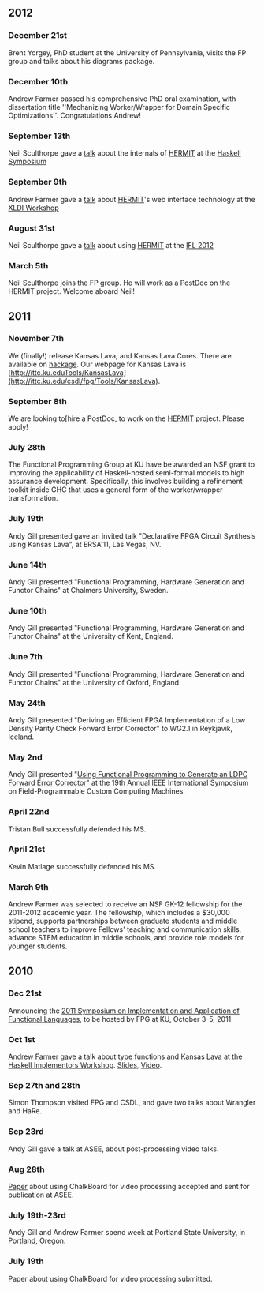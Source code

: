 2012
----

### December 21st 

Brent Yorgey, PhD student at the University of Pennsylvania, 
visits the FP group and talks about his diagrams package.


### December 10th

Andrew Farmer passed his
comprehensive PhD oral examination,
with dissertation title ''Mechanizing Worker/Wrapper for Domain Specific Optimizations''.
Congratulations Andrew!

### September 13th

Neil Sculthorpe gave a [talk](http://www.youtube.com/watch?v=x2QH3jJCJso) 
about the internals of [HERMIT](/projects/hermit)
at the [Haskell Symposium](http://www.haskell.org/haskell-symposium/2012/)

### September 9th

Andrew Farmer gave a [talk](http://www.youtube.com/watch?v=ivMHHreMTvM) 
about [HERMIT](/projects/hermit)'s web interface technology
at the [XLDI Workshop](http://workshops.inf.ed.ac.uk/xldi2012/)

### August 31st

Neil Sculthorpe gave a [talk](http://www.youtube.com/watch?v=fB6SjYPfye4)
about using [HERMIT](/projects/hermit)
at the [IFL 2012](http://www.cs.ox.ac.uk/conferences/IFL2012/)

### March 5th

Neil Sculthorpe joins the FP group. He will work as a PostDoc on
the HERMIT project. Welcome aboard Neil!

2011
----

### November 7th

We (finally!) release Kansas Lava, and Kansas Lava Cores. There are
available on [hackage](http://hackage.haskell.org). Our webpage for
Kansas Lava is
[http://ittc.ku.eduTools/KansasLava](http://ittc.ku.edu/csdl/fpg/Tools/KansasLava).

### September 8th

We are looking to[hire a PostDoc, to work
on the [HERMIT](/projects/hermit) project. Please apply!

### July 28th

The Functional Programming Group at KU have be awarded an NSF grant to
improving the applicability of Haskell-hosted semi-formal models to high
assurance development. Specifically, this involves building a refinement
toolkit inside GHC that uses a general form of the worker/wrapper
transformation.

### July 19th

Andy Gill presented gave an invited talk "Declarative FPGA Circuit
Synthesis using Kansas Lava", at ERSA'11, Las Vegas, NV.

### June 14th

Andy Gill presented "Functional Programming, Hardware Generation and
Functor Chains" at Chalmers University, Sweden.

### June 10th

Andy Gill presented "Functional Programming, Hardware Generation and
Functor Chains" at the University of Kent, England.

### June 7th

Andy Gill presented "Functional Programming, Hardware Generation and
Functor Chains" at the University of Oxford, England.

### May 24th

Andy Gill presented "Deriving an Efficient FPGA Implementation of a Low
Density Parity Check Forward Error Corrector" to WG2.1 in Reykjavik,
Iceland.

### May 2nd

Andy Gill presented "[Using Functional Programming to Generate an LDPC
Forward Error Corrector](/papers/Gill-11-GeneratingLDPC)" at the 19th Annual IEEE
International Symposium on Field-Programmable Custom Computing Machines.

### April 22nd

Tristan Bull successfully defended his MS.

### April 21st

Kevin Matlage successfully defended his MS.

### March 9th

Andrew Farmer was selected to receive an NSF GK-12 fellowship for the
2011-2012 academic year. The fellowship, which includes a \$30,000
stipend, supports partnerships between graduate students and middle
school teachers to improve Fellows' teaching and communication skills,
advance STEM education in middle schools, and provide role models for
younger students.

2010
----

### Dec 21st

Announcing the [2011 Symposium on Implementation and Application of
Functional Languages](http://www.ittc.ku.edu/ifl2011), to be hosted by
FPG at KU, October 3-5, 2011.

### Oct 1st

[Andrew Farmer](/users/andrewfarmer) gave a talk about type functions and
Kansas Lava at the [Haskell Implementors
Workshop](http://haskell.org/haskellwiki/HaskellImplementorsWorkshop/2010).
[Slides](http://www.scribd.com/doc/38559736/kansaslava-hiw10),
[Video](http://www.vimeo.com/15571220).

### Sep 27th and 28th

Simon Thompson visited FPG and CSDL, and gave two talks about Wrangler
and HaRe.

### Sep 23rd

Andy Gill gave a talk at ASEE, about post-processing video talks.

### Aug 28th

[Paper](/node/63) about using ChalkBoard
for video processing accepted and sent for publication at ASEE.

### July 19th-23rd

Andy Gill and Andrew Farmer spend week at Portland State University, in
Portland, Oregon.

### July 19th

Paper about using ChalkBoard for video processing
submitted.
